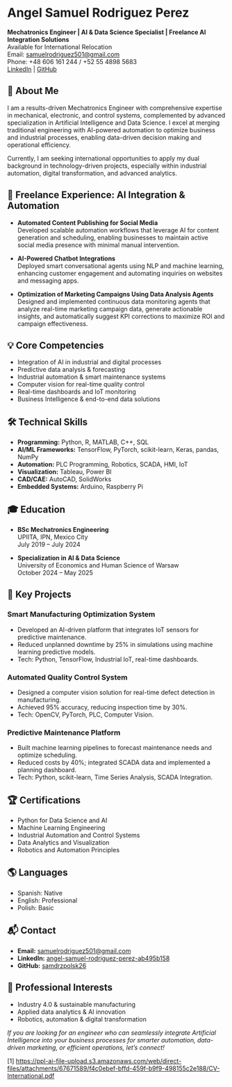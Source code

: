 # Angel Samuel Rodriguez Perez

**Mechatronics Engineer | AI & Data Science Specialist | Freelance AI Integration Solutions**  
Available for International Relocation  
Email: samuelrodriguez501@gmail.com  
Phone: +48 606 161 244 / +52 55 4898 5683  
[LinkedIn](https://www.linkedin.com/in/angel-samuel-rodriguez-perez-ab495b158) | [GitHub](https://github.com/samdrzpolsk26)

## 👋 About Me

I am a results-driven Mechatronics Engineer with comprehensive expertise in mechanical, electronic, and control systems, complemented by advanced specialization in Artificial Intelligence and Data Science. I excel at merging traditional engineering with AI-powered automation to optimize business and industrial processes, enabling data-driven decision making and operational efficiency.

Currently, I am seeking international opportunities to apply my dual background in technology-driven projects, especially within industrial automation, digital transformation, and advanced analytics.

## 💼 Freelance Experience: AI Integration & Automation

- **Automated Content Publishing for Social Media**  
  Developed scalable automation workflows that leverage AI for content generation and scheduling, enabling businesses to maintain active social media presence with minimal manual intervention.

- **AI-Powered Chatbot Integrations**  
  Deployed smart conversational agents using NLP and machine learning, enhancing customer engagement and automating inquiries on websites and messaging apps.

- **Optimization of Marketing Campaigns Using Data Analysis Agents**  
  Designed and implemented continuous data monitoring agents that analyze real-time marketing campaign data, generate actionable insights, and automatically suggest KPI corrections to maximize ROI and campaign effectiveness.

## 💡 Core Competencies

- Integration of AI in industrial and digital processes
- Predictive data analysis & forecasting
- Industrial automation & smart maintenance systems
- Computer vision for real-time quality control
- Real-time dashboards and IoT monitoring
- Business Intelligence & end-to-end data solutions

## 🛠 Technical Skills

- **Programming:** Python, R, MATLAB, C++, SQL
- **AI/ML Frameworks:** TensorFlow, PyTorch, scikit-learn, Keras, pandas, NumPy
- **Automation:** PLC Programming, Robotics, SCADA, HMI, IoT
- **Visualization:** Tableau, Power BI
- **CAD/CAE:** AutoCAD, SolidWorks
- **Embedded Systems:** Arduino, Raspberry Pi

## 🎓 Education

- **BSc Mechatronics Engineering**  
  UPIITA, IPN, Mexico City  
  July 2019 – July 2024

- **Specialization in AI & Data Science**  
  University of Economics and Human Science of Warsaw  
  October 2024 – May 2025

## 🚀 Key Projects

### Smart Manufacturing Optimization System
- Developed an AI-driven platform that integrates IoT sensors for predictive maintenance.
- Reduced unplanned downtime by 25% in simulations using machine learning predictive models.
- Tech: Python, TensorFlow, Industrial IoT, real-time dashboards.

### Automated Quality Control System
- Designed a computer vision solution for real-time defect detection in manufacturing.
- Achieved 95% accuracy, reducing inspection time by 30%.
- Tech: OpenCV, PyTorch, PLC, Computer Vision.

### Predictive Maintenance Platform
- Built machine learning pipelines to forecast maintenance needs and optimize scheduling.
- Reduced costs by 40%; integrated SCADA data and implemented a planning dashboard.
- Tech: Python, scikit-learn, Time Series Analysis, SCADA Integration.

## 🏆 Certifications

- Python for Data Science and AI
- Machine Learning Engineering
- Industrial Automation and Control Systems
- Data Analytics and Visualization
- Robotics and Automation Principles

## 🌎 Languages

- Spanish: Native
- English: Professional
- Polish: Basic

## 📬 Contact

- **Email:** samuelrodriguez501@gmail.com
- **LinkedIn:** [angel-samuel-rodriguez-perez-ab495b158](https://www.linkedin.com/in/angel-samuel-rodriguez-perez-ab495b158/)
- **GitHub:** [samdrzpolsk26](https://github.com/samdrzpolsk26)

## 💬 Professional Interests

- Industry 4.0 & sustainable manufacturing
- Applied data analytics & AI innovation
- Robotics, automation & digital transformation

*If you are looking for an engineer who can seamlessly integrate Artificial Intelligence into your business processes for smarter automation, data-driven marketing, or efficient operations, let’s connect!*

[1] https://ppl-ai-file-upload.s3.amazonaws.com/web/direct-files/attachments/67671589/f4c0ebef-bffd-459f-b9f9-498155c2e188/CV-International.pdf

